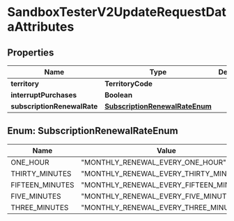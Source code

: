 

# SandboxTesterV2UpdateRequestDataAttributes


## Properties

| Name | Type | Description | Notes |
|------------ | ------------- | ------------- | -------------|
|**territory** | **TerritoryCode** |  |  [optional] |
|**interruptPurchases** | **Boolean** |  |  [optional] |
|**subscriptionRenewalRate** | [**SubscriptionRenewalRateEnum**](#SubscriptionRenewalRateEnum) |  |  [optional] |



## Enum: SubscriptionRenewalRateEnum

| Name | Value |
|---- | -----|
| ONE_HOUR | &quot;MONTHLY_RENEWAL_EVERY_ONE_HOUR&quot; |
| THIRTY_MINUTES | &quot;MONTHLY_RENEWAL_EVERY_THIRTY_MINUTES&quot; |
| FIFTEEN_MINUTES | &quot;MONTHLY_RENEWAL_EVERY_FIFTEEN_MINUTES&quot; |
| FIVE_MINUTES | &quot;MONTHLY_RENEWAL_EVERY_FIVE_MINUTES&quot; |
| THREE_MINUTES | &quot;MONTHLY_RENEWAL_EVERY_THREE_MINUTES&quot; |



